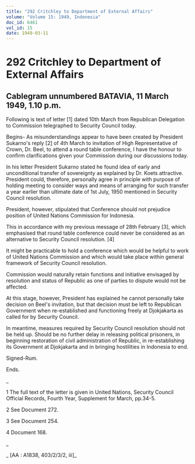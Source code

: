 ```yaml
---
title: "292 Critchley to Department of External Affairs"
volume: "Volume 15: 1949, Indonesia"
doc_id: 6461
vol_id: 15
date: 1949-03-11
---
```


# 292 Critchley to Department of External Affairs

## Cablegram unnumbered BATAVIA, 11 March 1949, 1.10 p.m.

Following is text of letter [1] dated 10th March from Republican Delegation to Commission telegraphed to Security Council today.

Begins- As misunderstandings appear to have been created by President Sukarno's reply [2] of 4th March to invitation of High Representative of Crown, Dr. Beel, to attend a round table conference, I have the honour to confirm clarifications given your Commission during our discussions today.

In his letter President Sukarno stated he found idea of early and unconditional transfer of sovereignty as explained by Dr. Koets attractive. President could, therefore, personally agree in principle with purpose of holding meeting to consider ways and means of arranging for such transfer a year earlier than ultimate date of 1st July, 1950 mentioned in Security Council resolution.

President, however, stipulated that Conference should not prejudice position of United Nations Commission for Indonesia.

This in accordance with my previous message of 28th February [3], which emphasised that round table conference could never be considered as an alternative to Security Council resolution. [4]

It might be practicable to hold a conference which would be helpful to work of United Nations Commission and which would take place within general framework of Security Council resolution.

Commission would naturally retain functions and initiative envisaged by resolution and status of Republic as one of parties to dispute would not be affected.

At this stage, however, President has explained he cannot personally take decision on Beel's invitation, but that decision must be left to Republican Government when re-established and functioning freely at Djokjakarta as called for by Security Council.

In meantime, measures required by Security Council resolution should not be held up. Should be no further delay in releasing political prisoners, in beginning restoration of civil administration of Republic, in re-establishing its Government at Djokjakarta and in bringing hostilities in Indonesia to end.

Signed-Rum.

Ends.

_

1 The full text of the letter is given in United Nations, Security Council Official Records, Fourth Year, Supplement for March, pp.34-5.

2 See Document 272.

3 See Document 254.

4 Document 168.

_

_ [AA : A1838, 403/2/3/2, iii]_
